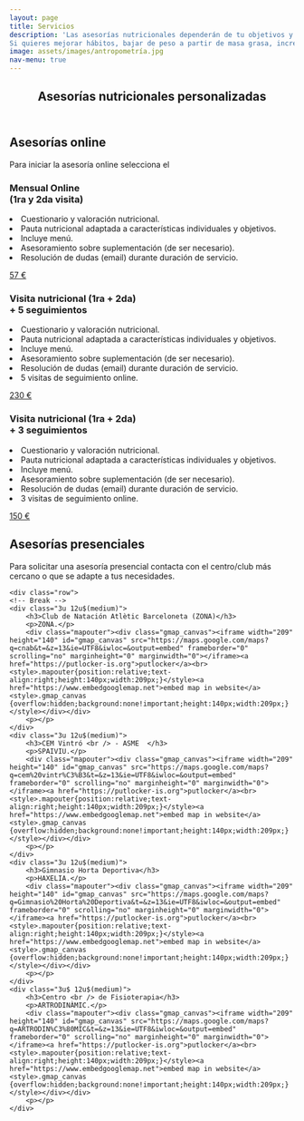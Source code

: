 ```yaml
---
layout: page
title: Servicios
description: 'Las asesorías nutricionales dependerán de tu objetivos y características individuales como tu historial cínico, hábitos, preferencias, actividad física que realizas habitualmente.
Si quieres mejorar hábitos, bajar de peso a partir de masa grasa, incrementar masa muscular o aprender a comer no dudes en contactarme.'
image: assets/images/antropometría.jpg
nav-menu: true
---
```


<!-- Main -->
<div id="main" class="alt">

<!-- One -->
<section id="one">
	<div class="inner">
		<header class="major">
			<h1>Asesorías nutricionales personalizadas</h1>
		</header>

<!-- Content -->
				
<h2 id="asesorías online">Asesorías online</h2>
<p>Para iniciar la asesoría online selecciona el </p>

<div class="row">
  	<div class="4u 12u$(medium)">
		<h3>Mensual Online <br /> (1ra y 2da visita)      </h3>
		<p><li>Cuestionario y valoración nutricional.</li>
		<li>Pauta nutricional adaptada a características individuales y objetivos.</li>
		<li>Incluye menú.</li>
		<li>Asesoramiento sobre suplementación (de ser necesario).</li>
		<li>Resolución de dudas (email) durante duración de servicio.</li></p>
		<p>  </p>
		<p>  </p>
		<p>  </p>
		<a href="https://easyweek.io/carla-cicchitti-nutricion-deportiva" class="button big">57 €</a>
	</div>
	<div class="4u 12u$(medium)">
		<h3>Visita nutricional (1ra + 2da) <br /> + 5 seguimientos</h3>
		<p><li>Cuestionario y valoración nutricional.</li>
		<li>Pauta nutricional adaptada a características individuales y objetivos.</li>
		<li>Incluye menú.</li>
		<li>Asesoramiento sobre suplementación (de ser necesario).</li>
		<li>Resolución de dudas (email) durante duración de servicio.</li>
		<li>5 visitas de seguimiento online.</li></p>
		<p>      </p>
		<p>      </p>
    		<a href="https://easyweek.io/carla-cicchitti-nutricion-deportiva" class="button special big">230 €</a>
	</div>
	<div class="4u$ 12u$(medium)">
		<h3>Visita nutricional (1ra + 2da) <br /> + 3 seguimientos</h3>
		<p><li>Cuestionario y valoración nutricional.</li>
		<li>Pauta nutricional adaptada a características individuales y objetivos.</li>
		<li>Incluye menú.</li>
		<li>Asesoramiento sobre suplementación (de ser necesario).</li>
		<li>Resolución de dudas (email) durante duración de servicio.</li>
		<li>3 visitas de seguimiento online.</li></p>
		<p></p>
		<a href="https://easyweek.io/carla-cicchitti-nutricion-deportiva" class="button big">150 €</a>
	</div>

<!-- Content -->
<p> </p>
<p></p>
<h2 id="content">Asesorías presenciales</h2>
<a id="mapas"></a> 
<p>Para solicitar una asesoría presencial contacta con el centro/club más cercano o que se adapte a tus necesidades.</p>

	<div class="row">
	<!-- Break -->
	<div class="3u 12u$(medium)">
		<h3>Club de Natación Atlètic Barceloneta (ZONA)</h3>
		<p>ZONA.</p>
		<div class="mapouter"><div class="gmap_canvas"><iframe width="209" height="140" id="gmap_canvas" src="https://maps.google.com/maps?q=cnab&t=&z=13&ie=UTF8&iwloc=&output=embed" frameborder="0" scrolling="no" marginheight="0" marginwidth="0"></iframe><a href="https://putlocker-is.org">putlocker</a><br><style>.mapouter{position:relative;text-align:right;height:140px;width:209px;}</style><a href="https://www.embedgooglemap.net">embed map in website</a><style>.gmap_canvas {overflow:hidden;background:none!important;height:140px;width:209px;}</style></div></div>
		<p></p>
	</div>
	<div class="3u 12u$(medium)">
		<h3>CEM Vintró <br /> - ASME  </h3>
		<p>SPAIVIU.</p>
		<div class="mapouter"><div class="gmap_canvas"><iframe width="209" height="140" id="gmap_canvas" src="https://maps.google.com/maps?q=cem%20vintr%C3%B3&t=&z=13&ie=UTF8&iwloc=&output=embed" frameborder="0" scrolling="no" marginheight="0" marginwidth="0"></iframe><a href="https://putlocker-is.org">putlocker</a><br><style>.mapouter{position:relative;text-align:right;height:140px;width:209px;}</style><a href="https://www.embedgooglemap.net">embed map in website</a><style>.gmap_canvas {overflow:hidden;background:none!important;height:140px;width:209px;}</style></div></div>
		<p></p>
	</div>
	<div class="3u 12u$(medium)">
		<h3>Gimnasio Horta Deportiva</h3>
		<p>HAXELIA.</p>
		<div class="mapouter"><div class="gmap_canvas"><iframe width="209" height="140" id="gmap_canvas" src="https://maps.google.com/maps?q=Gimnasio%20Horta%20Deportiva&t=&z=13&ie=UTF8&iwloc=&output=embed" frameborder="0" scrolling="no" marginheight="0" marginwidth="0"></iframe><a href="https://putlocker-is.org">putlocker</a><br><style>.mapouter{position:relative;text-align:right;height:140px;width:209px;}</style><a href="https://www.embedgooglemap.net">embed map in website</a><style>.gmap_canvas {overflow:hidden;background:none!important;height:140px;width:209px;}</style></div></div>
		<p></p>
	</div>
	<div class="3u$ 12u$(medium)">
		<h3>Centro <br /> de Fisioterapia</h3>
		<p>ARTRODINÀMIC.</p>
		<div class="mapouter"><div class="gmap_canvas"><iframe width="209" height="140" id="gmap_canvas" src="https://maps.google.com/maps?q=ARTRODIN%C3%80MIC&t=&z=13&ie=UTF8&iwloc=&output=embed" frameborder="0" scrolling="no" marginheight="0" marginwidth="0"></iframe><a href="https://putlocker-is.org">putlocker</a><br><style>.mapouter{position:relative;text-align:right;height:140px;width:209px;}</style><a href="https://www.embedgooglemap.net">embed map in website</a><style>.gmap_canvas {overflow:hidden;background:none!important;height:140px;width:209px;}</style></div></div>
		<p></p>
	</div>
</div>
